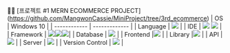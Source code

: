 📌📎 [프로젝트 #1  MERN ECOMMERCE PROJECT] (https://github.com/MangwonCassie/MiniProject/tree/3rd_ecommerce)
| OS           | Windows 10    |
| ------------ | ------------- |
| Language     | <img src="https://img.shields.io/badge/JavaScript-F7DF1E?style=for-the-badge&logo=javascript&logoColor=white">   |
| IDE          | <img src="https://img.shields.io/badge/intellijidea-000000?style=for-the-badge&logo=intellijidea&logoColor=white"> <img src="https://img.shields.io/badge/VisualStudio-007ACC?style=for-the-badge&logo=visualstudio&logoColor=white">  |
| Framework    |  <img src="https://img.shields.io/badge/Redux- 764ABC?style=for-the-badge&logo=redux&logoColor=white"><img src="https://img.shields.io/badge/Reduxtoolkit- 764ABC?style=for-the-badge&logo=reduxtoolkit&logoColor=white"><img src="https://img.shields.io/badge/Redux-persist- 764ABC?style=for-the-badge&logo=redux-persist&logoColor=white">|
| Database     |  <img src="https://img.shields.io/badge/MongoDB-47A248?style=for-the-badge&logo=mongoDB&logoColor=white">  |
| Frontend     |<img src="https://img.shields.io/badge/styledcomponents-61DAFB?style=for-the-badge&logo=styledcomponents&logoColor=white"> |
| Library      |<img src="https://img.shields.io/badge/REACT-61DAFB?style=for-the-badge&logo=react&logoColor=white">  |
| API          | <img src="https://img.shields.io/badge/Postman-FF6C37?style=for-the-badge&logo=Postman&logoColor=white">  |
| Server       | <img src="https://img.shields.io/badge/MongoDB-47A248?style=for-the-badge&logo=MongoDB&logoColor=white">   |
| Version Control        | <img src="https://img.shields.io/badge/GitHub-181717?style=for-the-badge&logo=GitHub&logoColor=white">  |
